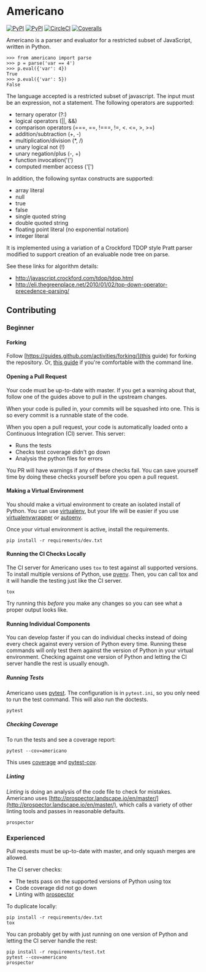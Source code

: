 Americano
=========

[![PyPI](https://img.shields.io/pypi/pyversions/americano.svg)](https://pypi.python.org/pypi/americano)
[![PyPI](https://img.shields.io/pypi/v/americano.svg)](https://pypi.python.org/pypi/americano)
[![CircleCI](https://circleci.com/gh/travisjungroth/americano.svg?style=shield)](https://circleci.com/gh/travisjungroth/americano)
[![Coveralls](https://coveralls.io/repos/github/travisjungroth/americano/badge.svg?branch=master)](https://coveralls.io/github/travisjungroth/americano?branch=master)

Americano is a parser and evaluator for a restricted subset of JavaScript, written in Python.

    >>> from americano import parse
    >>> p = parse('var == 4')
    >>> p.eval({'var': 4})
    True
    >>> p.eval({'var': 5})
    False

The language accepted is a restricted subset of javascript.  The input must be an expression, not a statement.
The following operators are supported:

 * ternary operator (?:)
 * logical operators (||, &&)
 * comparison operators (===, ==, !===, !=, <. <=, >, >=)
 * addition/subtraction (+, -)
 * multiplication/division (*, /)
 * unary logical not (!)
 * unary negation/plus (-, +)
 * function invocation('(')
 * computed member access ('[')
 
In addition, the following syntax constructs are supported:

 * array literal
 * null
 * true
 * false
 * single quoted string
 * double quoted string
 * floating point literal (no exponential notation)
 * integer literal

It is implemented using a variation of a Crockford TDOP style Pratt parser modified to support creation of an evaluable node tree on parse.

See these links for algorithm details:

 * http://javascript.crockford.com/tdop/tdop.html
 * http://eli.thegreenplace.net/2010/01/02/top-down-operator-precedence-parsing/

## Contributing
### Beginner
#### Forking
Follow [https://guides.github.com/activities/forking/](this guide) for forking the repository. Or, [this guide](http://kbroman.org/github_tutorial/pages/fork.html) if you're comfortable with the command line. 

#### Opening a Pull Request
Your code must be up-to-date with master. If you get a warning about that, follow one of the guides above to pull in the upstream changes.

When your code is pulled in, your commits will be squashed into one. This is so every commit is a runnable state of the code.

When you open a pull request, your code is automatically loaded onto a Continuous Integration (CI) server. This server:

 * Runs the tests
 * Checks test coverage didn't go down
 * Analysis the python files for errors
 
 You PR will have warnings if any of these checks fail. You can save yourself time by doing these checks yourself before you open a pull request.

#### Making a Virtual Environment
You should make a virtual environment to create an isolated install of Python. You can use [virtualenv](https://virtualenv.pypa.io/en/stable/), but your life will be easier if you use [virtualenvwrapper](https://virtualenvwrapper.readthedocs.io/en/latest/) or [autoenv](https://github.com/kennethreitz/autoenv).

Once your virtual environment is active, install the requirements.

    pip install -r requirements/dev.txt
    
#### Running the CI Checks Locally
The CI server for Americano uses `tox` to test against all supported versions. To install multiple versions of Python, use [pyenv](https://github.com/yyuu/pyenv). Then, you can call tox and it will handle the testing just like the CI server.

    tox

Try running this _before_ you make any changes so you can see what a proper output looks like.
#### Running Individual Components
You can develop faster if you can do individual checks instead of doing every check against every version of Python every time. Running these commands will only test them against the version of Python in your virtual environment. Checking against one version of Python and letting the CI server handle the rest is usually enough.

##### Running Tests
Americano uses [pytest](http://doc.pytest.org/en/latest/). The configuration is in `pytest.ini`, so you only need to run the test command. This will also run the doctests.

    pytest
    
##### Checking Coverage
To run the tests and see a coverage report:

    pytest --cov=americano
    
This uses [coverage](http://coverage.readthedocs.io/en/latest/) and [pytest-cov](http://pytest-cov.readthedocs.io/en/latest/).

##### Linting
_Linting_ is doing an analysis of the code file to check for mistakes. Americano uses [http://prospector.landscape.io/en/master/](http://prospector.landscape.io/en/master/), which calls a variety of other linting tools and passes in reasonable defaults.

    prospector

### Experienced
Pull requests must be up-to-date with master, and only squash merges are allowed.

The CI server checks:
 * The tests pass on the supported versions of Python using tox
 * Code coverage did not go down
 * Linting with [prospector](https://github.com/landscapeio/prospector)

To duplicate locally:

    pip install -r requirements/dev.txt
    tox

You can probably get by with just running on one version of Python and letting the CI server handle the rest:

    pip install -r requirements/test.txt
    pytest --cov=americano
    prospector
